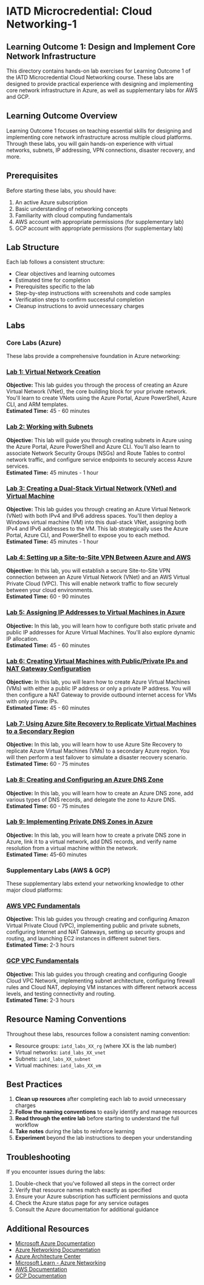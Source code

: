 # IATD Microcredential: Cloud Networking-1
## Learning Outcome 1: Design and Implement Core Network Infrastructure

This directory contains hands-on lab exercises for Learning Outcome 1 of the IATD Microcredential Cloud Networking course. These labs are designed to provide practical experience with designing and implementing core network infrastructure in Azure, as well as supplementary labs for AWS and GCP.

## Learning Outcome Overview

Learning Outcome 1 focuses on teaching essential skills for designing and implementing core network infrastructure across multiple cloud platforms. Through these labs, you will gain hands-on experience with virtual networks, subnets, IP addressing, VPN connections, disaster recovery, and more.

## Prerequisites

Before starting these labs, you should have:

1. An active Azure subscription
2. Basic understanding of networking concepts
3. Familiarity with cloud computing fundamentals
4. AWS account with appropriate permissions (for supplementary lab)
5. GCP account with appropriate permissions (for supplementary lab)

## Lab Structure

Each lab follows a consistent structure:
- Clear objectives and learning outcomes
- Estimated time for completion
- Prerequisites specific to the lab
- Step-by-step instructions with screenshots and code samples
- Verification steps to confirm successful completion
- Cleanup instructions to avoid unnecessary charges

## Labs

### Core Labs (Azure)

These labs provide a comprehensive foundation in Azure networking:

### [Lab 1: Virtual Network Creation](/learning_outcome_1/labs/lab-001)
**Objective:** This lab guides you through the process of creating an Azure Virtual Network (VNet), the core building block for your private network. You'll learn to create VNets using the Azure Portal, Azure PowerShell, Azure CLI, and ARM templates.  
**Estimated Time:** 45 - 60 minutes

### [Lab 2: Working with Subnets](/learning_outcome_1/labs/lab-002)
**Objective:** This lab will guide you through creating subnets in Azure using the Azure Portal, Azure PowerShell and Azure CLI. You'll also learn to associate Network Security Groups (NSGs) and Route Tables to control network traffic, and configure service endpoints to securely access Azure services.  
**Estimated Time:** 45 minutes - 1 hour

### [Lab 3: Creating a Dual-Stack Virtual Network (VNet) and Virtual Machine](/learning_outcome_1/labs/lab-003)
**Objective:** This lab guides you through creating an Azure Virtual Network (VNet) with both IPv4 and IPv6 address spaces. You'll then deploy a Windows virtual machine (VM) into this dual-stack VNet, assigning both IPv4 and IPv6 addresses to the VM. This lab strategically uses the Azure Portal, Azure CLI, and PowerShell to expose you to each method.  
**Estimated Time:** 45 minutes - 1 hour

### [Lab 4: Setting up a Site-to-Site VPN Between Azure and AWS](/learning_outcome_1/labs/lab-004)
**Objective:** In this lab, you will establish a secure Site-to-Site VPN connection between an Azure Virtual Network (VNet) and an AWS Virtual Private Cloud (VPC). This will enable network traffic to flow securely between your cloud environments.  
**Estimated Time:** 60 - 90 minutes

### [Lab 5: Assigning IP Addresses to Virtual Machines in Azure](/learning_outcome_1/labs/lab-005)
**Objective:** In this lab, you will learn how to configure both static private and public IP addresses for Azure Virtual Machines. You'll also explore dynamic IP allocation.  
**Estimated Time:** 45 - 60 minutes

### [Lab 6: Creating Virtual Machines with Public/Private IPs and NAT Gateway Configuration](/learning_outcome_1/labs/lab-006)
**Objective:** In this lab, you will learn how to create Azure Virtual Machines (VMs) with either a public IP address or only a private IP address. You will then configure a NAT Gateway to provide outbound internet access for VMs with only private IPs.  
**Estimated Time:** 45 - 60 minutes

### [Lab 7: Using Azure Site Recovery to Replicate Virtual Machines to a Secondary Region](/learning_outcome_1/labs/lab-007)
**Objective:** In this lab, you will learn how to use Azure Site Recovery to replicate Azure Virtual Machines (VMs) to a secondary Azure region. You will then perform a test failover to simulate a disaster recovery scenario.  
**Estimated Time:** 60 - 75 minutes

### [Lab 8: Creating and Configuring an Azure DNS Zone](/learning_outcome_1/labs/lab-008)
**Objective:** In this lab, you will learn how to create an Azure DNS zone, add various types of DNS records, and delegate the zone to Azure DNS.  
**Estimated Time:** 60 - 75 minutes

### [Lab 9: Implementing Private DNS Zones in Azure](/learning_outcome_1/labs/lab-009)
**Objective:** In this lab, you will learn how to create a private DNS zone in Azure, link it to a virtual network, add DNS records, and verify name resolution from a virtual machine within the network.  
**Estimated Time:** 45-60 minutes

### Supplementary Labs (AWS & GCP)

These supplementary labs extend your networking knowledge to other major cloud platforms:

### [AWS VPC Fundamentals](/learning_outcome_1/labs/sup-aws/README.md)
**Objective:** This lab guides you through creating and configuring Amazon Virtual Private Cloud (VPC), implementing public and private subnets, configuring Internet and NAT Gateways, setting up security groups and routing, and launching EC2 instances in different subnet tiers.  
**Estimated Time:** 2-3 hours

### [GCP VPC Fundamentals](/learning_outcome_1/labs/sup-gcp/README.md)
**Objective:** This lab guides you through creating and configuring Google Cloud VPC Network, implementing subnet architecture, configuring firewall rules and Cloud NAT, deploying VM instances with different network access levels, and testing connectivity and routing.  
**Estimated Time:** 2-3 hours

## Resource Naming Conventions

Throughout these labs, resources follow a consistent naming convention:
- Resource groups: `iatd_labs_XX_rg` (where XX is the lab number)
- Virtual networks: `iatd_labs_XX_vnet`
- Subnets: `iatd_labs_XX_subnet`
- Virtual machines: `iatd_labs_XX_vm`

## Best Practices

1. **Clean up resources** after completing each lab to avoid unnecessary charges
2. **Follow the naming conventions** to easily identify and manage resources
3. **Read through the entire lab** before starting to understand the full workflow
4. **Take notes** during the labs to reinforce learning
5. **Experiment** beyond the lab instructions to deepen your understanding

## Troubleshooting

If you encounter issues during the labs:
1. Double-check that you've followed all steps in the correct order
2. Verify that resource names match exactly as specified
3. Ensure your Azure subscription has sufficient permissions and quota
4. Check the Azure status page for any service outages
5. Consult the Azure documentation for additional guidance

## Additional Resources

- [Microsoft Azure Documentation](https://docs.microsoft.com/en-us/azure/)
- [Azure Networking Documentation](https://docs.microsoft.com/en-us/azure/networking/)
- [Azure Architecture Center](https://docs.microsoft.com/en-us/azure/architecture/)
- [Microsoft Learn - Azure Networking](https://docs.microsoft.com/en-us/learn/paths/azure-networking/)
- [AWS Documentation](https://docs.aws.amazon.com/)
- [GCP Documentation](https://cloud.google.com/docs)
